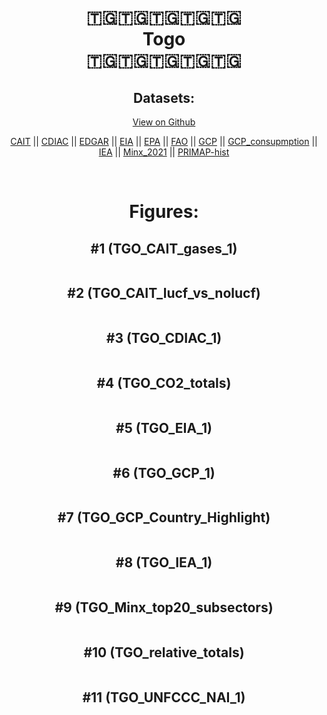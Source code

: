 
<center>
<h1 align="center">
🇹🇬🇹🇬🇹🇬🇹🇬🇹🇬
<br>
Togo
<br>
🇹🇬🇹🇬🇹🇬🇹🇬🇹🇬
</h1>
<h2>Datasets:</h2>
<p><a href="https://github.com/dquintani/GreenhouseData/tree/master/country_data/TGO_Togo/data">View on Github</a>
<br></p><p><a href="data/TGO_CAIT.csv">CAIT</a> || <a href="data/TGO_CDIAC.csv">CDIAC</a> || <a href="data/TGO_EDGAR.csv">EDGAR</a> || <a href="data/TGO_EIA.csv">EIA</a> || <a href="data/TGO_EPA.csv">EPA</a> || <a href="data/TGO_FAO.csv">FAO</a> || <a href="data/TGO_GCP.csv">GCP</a> || <a href="data/TGO_GCP_consupmption.csv">GCP_consupmption</a> || <a href="data/TGO_IEA.csv">IEA</a> || <a href="data/TGO_Minx_2021.csv">Minx_2021</a> || <a href="data/TGO_PRIMAP-hist.csv">PRIMAP-hist</a></p><p><br></p>
<h1>Figures:</h1><h2>#1 (TGO_CAIT_gases_1)</h2>
<p><img alt="" src="figures/TGO_CAIT_gases_1.png" /></p><h2>#2 (TGO_CAIT_lucf_vs_nolucf)</h2>
<p><img alt="" src="figures/TGO_CAIT_lucf_vs_nolucf.png" /></p><h2>#3 (TGO_CDIAC_1)</h2>
<p><img alt="" src="figures/TGO_CDIAC_1.png" /></p><h2>#4 (TGO_CO2_totals)</h2>
<p><img alt="" src="figures/TGO_CO2_totals.png" /></p><h2>#5 (TGO_EIA_1)</h2>
<p><img alt="" src="figures/TGO_EIA_1.png" /></p><h2>#6 (TGO_GCP_1)</h2>
<p><img alt="" src="figures/TGO_GCP_1.png" /></p><h2>#7 (TGO_GCP_Country_Highlight)</h2>
<p><img alt="" src="figures/TGO_GCP_Country_Highlight.png" /></p><h2>#8 (TGO_IEA_1)</h2>
<p><img alt="" src="figures/TGO_IEA_1.png" /></p><h2>#9 (TGO_Minx_top20_subsectors)</h2>
<p><img alt="" src="figures/TGO_Minx_top20_subsectors.png" /></p><h2>#10 (TGO_relative_totals)</h2>
<p><img alt="" src="figures/TGO_relative_totals.png" /></p><h2>#11 (TGO_UNFCCC_NAI_1)</h2>
<p><img alt="" src="figures/TGO_UNFCCC_NAI_1.png" /></p>
